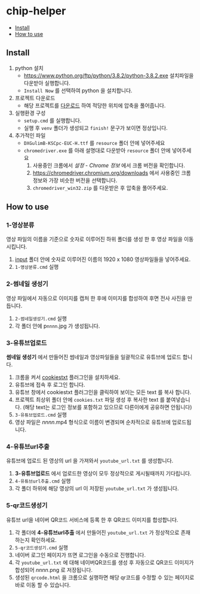 # chip-helper

- [Install](#Install)
- [How to use](#how-to-use)



## Install

1. python 설치  
    - https://www.python.org/ftp/python/3.8.2/python-3.8.2.exe 설치파일을 다운받아 실행합니다.  
    - `Install Now` 를 선택하여 python 을 설치합니다.
2. 프로젝트 다운로드
    - 해당 프로젝트를 [다운로드](https://github.com/2minchul/chip-helper/archive/master.zip) 하여 적당한 위치에 압축을 풀어줍니다.
3. 실행환경 구성
    - `setup.cmd` 를 실행합니다.
    - 실행 후 `venv` 폴더가 생성되고 `finish!` 문구가 보이면 정상입니다.
4. 추가적인 파일
    - `DXGulimB-KSCpc-EUC-H.ttf` 를 `resource` 폴더 안에 넣어주세요
    - `chromedriver.exe` 를 아래 설명대로 다운받아 `resource` 폴더 안에 넣어주세요
        1. 사용중인 크롬에서 *설정* - *Chrome 정보* 에서 크롬 버전을 확인합니다.
        2. https://chromedriver.chromium.org/downloads 에서 사용중인 크롬 정보와 가장 비슷한 버전을 선택합니다.
        3. `chromedriver_win32.zip` 를 다운받은 후 압축을 풀어주세요.

## How to use

### 1-영상분류

영상 파일의 이름을 기준으로 숫자로 이루어진 하위 폴더를 생성 한 후 영상 파일을 이동시킵니다.

1. [input](https://github.com/2minchul/chip-helper/tree/master/input) 폴더 안에 숫자로 이루어진 이름의 1920 x 1080 영상파일들을 넣어주세요.
2. `1-영상분류.cmd` 실행

### 2-썸네일 생성기

영상 파일에서 자동으로 이미지를 캡처 한 후에 이미지를 합성하여 후면 전사 사진을 만듭니다.

1. `2-썸네일생성기.cmd` 실행
2. 각 폴더 안에 p`nnnn`.jpg 가 생성됩니다.

### 3-유튜브업로드

**썸네일 생성기** 에서 만들어진 썸네일과 영상파일들을 일괄적으로 유튜브에 업로드 합니다.

1. 크롬을 켜서 [cookiestxt](https://chrome.google.com/webstore/detail/cookiestxt/njabckikapfpffapmjgojcnbfjonfjfg) 플러그인을 설치하세요.
2. 유튜브에 접속 후 로그인 합니다.
3. 유튜브 창에서 cookiestxt 플러그인을 클릭하여 보이는 모든 text 를 복사 합니다.
4. 프로젝트 최상위 폴더 안에 `cookies.txt` 파일 생성 후 복사한 text 를 붙여넣습니다. (해당 text는 로그인 정보를 포함하고 있으므로 다른이에게 공유하면 안됩니다)
5. `3-유튜브업로드.cmd` 실행
6. 영상 파일은 *nnnn*.mp4 형식으로 이름이 변경되며 순차적으로 유튜브에 업로드됩니다.

### 4-유튜브url추출

유튜브에 업로드 된 영상의 url 을 가져와서 `youtube_url.txt` 를 생성합니다.

1. **3-유튜브업로드** 에서 업로드한 영상이 모두 정상적으로 게시될때까지 기다립니다.
2. `4-유튜브url추출.cmd` 실행
3. 각 폴더 하위에 해당 영상의 url 이 저장된 `youtube_url.txt` 가 생성됩니다.

### 5-qr코드생성기

유튜브 url을 네이버 QR코드 서비스에 등록 한 후 QR코드 이미지를 합성합니다.

1. 각 폴더에 **4-유튜브url추출** 에서 만들어진 `youtube_url.txt` 가 정상적으로 존재하는지 확인하세요.
2. `5-qr코드생성기.cmd` 실행
3. 네이버 로그인 페이지가 뜨면 로그인을 수동으로 진행합니다.
4. 각 `youtube_url.txt` 에 대해 네이버QR코드를 생성 후 자동으로 QR코드 이미지가 합성되어 *nnnn*.png 로 저장됩니다.
5. 생성된 `qrcode.html` 을 크롬으로 실행하면 해당 qr코드를 수정할 수 있는 페이지로 바로 이동 할 수 있습니다.